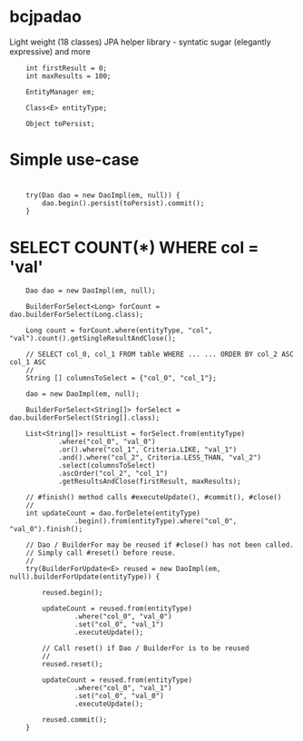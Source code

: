 # bcjpadao
Light weight (18 classes) JPA helper library - syntatic sugar (elegantly expressive) and more

        int firstResult = 0;
        int maxResults = 100;
        
        EntityManager em;
        
        Class<E> entityType;
        
        Object toPersist;
        
# Simple use-case
# 
        try(Dao dao = new DaoImpl(em, null)) {
            dao.begin().persist(toPersist).commit();
        }

#          
# SELECT COUNT(*) WHERE col = 'val'
        
        Dao dao = new DaoImpl(em, null);
        
        BuilderForSelect<Long> forCount = dao.builderForSelect(Long.class);
        
        Long count = forCount.where(entityType, "col", "val").count().getSingleResultAndClose();
        
        // SELECT col_0, col_1 FROM table WHERE ... ... ORDER BY col_2 ASC col_1 ASC
        //
        String [] columnsToSelect = {"col_0", "col_1"};
        
        dao = new DaoImpl(em, null);
        
        BuilderForSelect<String[]> forSelect = dao.builderForSelect(String[].class);
        
        List<String[]> resultList = forSelect.from(entityType)
                .where("col_0", "val_0")
                .or().where("col_1", Criteria.LIKE, "val_1")
                .and().where("col_2", Criteria.LESS_THAN, "val_2")
                .select(columnsToSelect)
                .ascOrder("col_2", "col_1")
                .getResultsAndClose(firstResult, maxResults);

        // #finish() method calls #executeUpdate(), #commit(), #close()
        //
        int updateCount = dao.forDelete(entityType)
                    .begin().from(entityType).where("col_0", "val_0").finish(); 

        // Dao / BuilderFor may be reused if #close() has not been called. 
        // Simply call #reset() before reuse.
        //
        try(BuilderForUpdate<E> reused = new DaoImpl(em, null).builderForUpdate(entityType)) {
            
            reused.begin();
            
            updateCount = reused.from(entityType)
                    .where("col_0", "val_0")
                    .set("col_0", "val_1")
                    .executeUpdate();
            
            // Call reset() if Dao / BuilderFor is to be reused
            //
            reused.reset();
            
            updateCount = reused.from(entityType)
                    .where("col_0", "val_1")
                    .set("col_0", "val_0")
                    .executeUpdate();
            
            reused.commit();
        }
